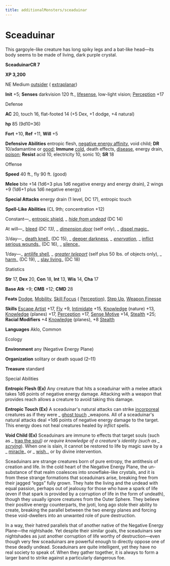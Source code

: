 ```yaml
---
title: additionalMonsters/sceaduinar
---
```

# Sceaduinar

This gargoyle-like creature has long spiky legs and a bat-like head—its body seems to be made of living, dark purple crystal.

**SceaduinarCR 7**

**XP 3,200**

NE Medium [outsider](monsters/creatureTypes#_outsider) ( [extraplanar](monsters/creatureTypes#_extraplanar-subtype))

**Init** +5; **Senses** darkvision 120 ft., [lifesense](monsters/universalMonsterRules#_lifesense), low-light vision; [Perception](additionalMonsters/../skills/perception#_perception) +17

Defense

**AC** 20, touch 16, flat-footed 14 (+5 Dex, +1 dodge, +4 natural)

**hp** 85 (9d10+36)

**Fort** +10, **Ref** +11, **Will** +5

**Defensive Abilities** entropic flesh, [negative energy affinity](monsters/universalMonsterRules#_negative-energy-affinity), void child; **DR** 10/adamantine or [good](monsters/creatureTypes#_good-subtype); **Immune** [cold](monsters/creatureTypes#_cold-subtype), death effects, [disease](monsters/universalMonsterRules#_disease-(ex-or-su)), energy drain, [poison](monsters/universalMonsterRules#_poison-(ex-or-su)); **Resist** acid 10, electricity 10, sonic 10; **SR** 18

Offense

**Speed** 40 ft., fly 90 ft. (good)

**Melee** bite +14 (1d6+3 plus 1d6 negative energy and energy drain), 2 wings +9 (1d6+1 plus 1d6 negative energy)

**Special Attacks** energy drain (1 level, DC 17), entropic touch

**Spell-Like Abilities** (CL 9th; concentration +12)

Constant—_ [entropic shield](additionalMonsters/../spells/entropicShield#_entropic-shield)_, _ [hide from undead](additionalMonsters/../spells/hideFromUndead#_hide-from-undead)_ (DC 14)

At will—_ [bleed](additionalMonsters/../spells/bleed#_bleed) _(DC 13), _ [dimension door](additionalMonsters/../spells/dimensionDoor#_dimension-door)_ (self only), _ [dispel magic](additionalMonsters/../spells/dispelMagic#_dispel-magic)_

3/day—_ [death knell](additionalMonsters/../spells/deathKnell#_death-knell)_ (DC 15), _ [deeper darkness](additionalMonsters/../spells/deeperDarkness#_deeper-darkness)_, _ [enervation](additionalMonsters/../spells/enervation#_enervation)_, _ [inflict serious wounds](additionalMonsters/../spells/inflictSeriousWounds#_inflict-serious-wounds)_ (DC 16), _ [silence](additionalMonsters/../spells/silence#_silence)_

1/day—_ [antilife shell](additionalMonsters/../spells/antilifeShell#_antilife-shell)_, _ [greater teleport](additionalMonsters/../spells/teleport#_teleport-greater)_ (self plus 50 lbs. of objects only), _ [harm](additionalMonsters/../spells/harm#_harm)_ (DC 19), _ [slay living](additionalMonsters/../spells/slayLiving#_slay-living)_ (DC 18)

Statistics

**Str** 17, **Dex** 20, **Con** 18, **Int** 13, **Wis** 14, **Cha** 17

**Base Atk** +9; **CMB** +12; **CMD** 28

**Feats** [Dodge](additionalMonsters/../feats#_dodge), [Mobility](additionalMonsters/../feats#_mobility), [Skill Focus](additionalMonsters/../feats#_skill-focus) ( [Perception](additionalMonsters/../skills/perception#_perception)), [Step Up](additionalMonsters/../feats#_step-up), [Weapon Finesse](additionalMonsters/../feats#_weapon-finesse)

**Skills** [Escape Artist](additionalMonsters/../skills/escapeArtist#_escape-artist) +17, [Fly](additionalMonsters/../skills/fly#_fly) +9, [Intimidate](additionalMonsters/../skills/intimidate#_intimidate) +15, [Knowledge](additionalMonsters/../skills/knowledge#_knowledge) (nature) +13, [Knowledge](additionalMonsters/../skills/knowledge#_knowledge) (planes) +17, [Perception](additionalMonsters/../skills/perception#_perception) +17, [Sense Motive](additionalMonsters/../skills/senseMotive#_sense-motive) +14, [Stealth](additionalMonsters/../skills/stealth#_stealth) +25; **Racial Modifiers** +4 [Knowledge](additionalMonsters/../skills/knowledge#_knowledge) (planes), +8 [Stealth](additionalMonsters/../skills/stealth#_stealth)

**Languages** Aklo, Common

Ecology

**Environment** any (Negative Energy Plane)

**Organization** solitary or death squad (2–11)

**Treasure** standard

Special Abilities

**Entropic Flesh (Ex)** Any creature that hits a sceaduinar with a melee attack takes 1d6 points of negative energy damage. Attacking with a weapon that provides reach allows a creature to avoid taking this damage.

**Entropic Touch (Ex)** A sceaduinar's natural attacks can strike [incorporeal](monsters/creatureTypes#_incorporeal-subtype) creatures as if they were _ [ghost touch](additionalMonsters/../magicItems/weapons#_weapons-ghost-touch) _weapons. All of a sceaduinar's natural attacks deal +1d6 points of negative energy damage to the target. This energy does not heal creatures healed by _inflict_ spells.

**Void Child (Ex)** Sceaduinars are immune to effects that target souls (such as _ [trap the soul](additionalMonsters/../spells/trapTheSoul#_trap-the-soul)_) or require knowledge of a creature's identity (such as _ [scrying](additionalMonsters/../spells/scrying#_scrying)_). When one is slain, it cannot be restored to life by magic save by a _ [miracle](additionalMonsters/../spells/miracle#_miracle)_ or _ [wish](additionalMonsters/../spells/wish#_wish)_, or by divine intervention.

Sceaduinars are strange creatures born of pure entropy, the antithesis of creation and life. In the cold heart of the Negative Energy Plane, the un-substance of that realm coalesces into snowflake-like crystals, and it is from these strange formations that sceaduinars arise, breaking free from their jagged “eggs” fully grown. They hate the living and the undead with equal passion, perhaps out of jealousy for those who have a spark of life (even if that spark is provided by a corruption of life in the form of undeath), though they usually ignore creatures from the Outer Sphere. They believe their positive energy counterparts, the jyoti, long ago stole their ability to create, breaking the parallel between the two energy planes and forcing these void-dwellers into an unwanted role of pure destruction.

In a way, their hatred parallels that of another native of the Negative Energy Plane—the nightshade. Yet despite their similar goals, the sceaduinars see nightshades as just another corruption of life worthy of destruction—even though very few sceaduinars are powerful enough to directly oppose one of these deadly undead. Sceaduinars are quite intelligent, yet they have no real society to speak of. When they gather together, it is always to form a larger band to strike against a particularly dangerous foe.

